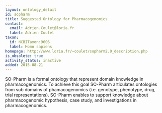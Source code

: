 ```yaml
---
layout: ontology_detail
id: sopharm
title: Suggested Ontology for Pharmacogenomics
contact:
  email: Adrien.Coulet@loria.fr
  label: Adrien Coulet
taxon:
  id: NCBITaxon:9606
  label: Homo sapiens
homepage: http://www.loria.fr/~coulet/sopharm2.0_description.php
is_obsolete: true
activity_status: inactive
added: 2015-08-21
---
```


SO-Pharm is a formal ontology that represent domain knowledge in pharmacogenomics. To achieve this goal SO-Pharm articulates ontologies from sub domains of phamacogenomics (i.e. genotype, phenotype, drug, trial representations). SO-Pharm enables to support knowledge about pharmacogenomic hypothesis, case study, and investigations in pharmacogenomics.
